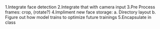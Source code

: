 1.Integrate face detection
2.Integrate that with camera input
3.Pre Process frames: crop, (rotate?)
4.Impliment new face storage:
    a. Directory layout
    b. Figure out how model trains to optimize future trainings
5.Encapsulate in class